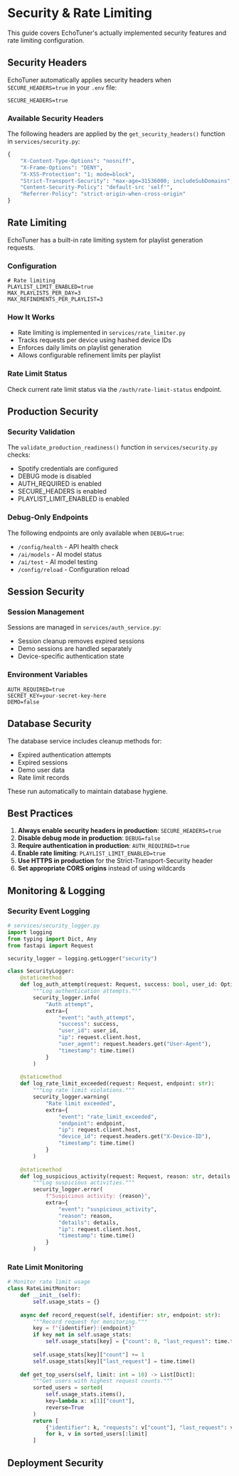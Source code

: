 # Security & Rate Limiting

This guide covers EchoTuner's actually implemented security features and rate limiting configuration.

## Security Headers

EchoTuner automatically applies security headers when `SECURE_HEADERS=true` in your `.env` file:

```env
SECURE_HEADERS=true
```

### Available Security Headers

The following headers are applied by the `get_security_headers()` function in `services/security.py`:

```python
{
    "X-Content-Type-Options": "nosniff",
    "X-Frame-Options": "DENY", 
    "X-XSS-Protection": "1; mode=block",
    "Strict-Transport-Security": "max-age=31536000; includeSubDomains",
    "Content-Security-Policy": "default-src 'self'",
    "Referrer-Policy": "strict-origin-when-cross-origin"
}
```

## Rate Limiting

EchoTuner has a built-in rate limiting system for playlist generation requests.

### Configuration

```env
# Rate limiting
PLAYLIST_LIMIT_ENABLED=true
MAX_PLAYLISTS_PER_DAY=3
MAX_REFINEMENTS_PER_PLAYLIST=3
```

### How It Works

- Rate limiting is implemented in `services/rate_limiter.py`
- Tracks requests per device using hashed device IDs
- Enforces daily limits on playlist generation
- Allows configurable refinement limits per playlist

### Rate Limit Status

Check current rate limit status via the `/auth/rate-limit-status` endpoint.

## Production Security

### Security Validation

The `validate_production_readiness()` function in `services/security.py` checks:

- Spotify credentials are configured
- DEBUG mode is disabled
- AUTH_REQUIRED is enabled
- SECURE_HEADERS is enabled
- PLAYLIST_LIMIT_ENABLED is enabled

### Debug-Only Endpoints

The following endpoints are only available when `DEBUG=true`:

- `/config/health` - API health check
- `/ai/models` - AI model status
- `/ai/test` - AI model testing
- `/config/reload` - Configuration reload

## Session Security

### Session Management

Sessions are managed in `services/auth_service.py`:

- Session cleanup removes expired sessions
- Demo sessions are handled separately
- Device-specific authentication state

### Environment Variables

```env
AUTH_REQUIRED=true
SECRET_KEY=your-secret-key-here
DEMO=false
```

## Database Security

The database service includes cleanup methods for:

- Expired authentication attempts
- Expired sessions
- Demo user data
- Rate limit records

These run automatically to maintain database hygiene.

## Best Practices

1. **Always enable security headers in production**: `SECURE_HEADERS=true`
2. **Disable debug mode in production**: `DEBUG=false`
3. **Require authentication in production**: `AUTH_REQUIRED=true`
4. **Enable rate limiting**: `PLAYLIST_LIMIT_ENABLED=true`
5. **Use HTTPS in production** for the Strict-Transport-Security header
6. **Set appropriate CORS origins** instead of using wildcards

## Monitoring & Logging

### Security Event Logging

```python
# services/security_logger.py
import logging
from typing import Dict, Any
from fastapi import Request

security_logger = logging.getLogger("security")

class SecurityLogger:
    @staticmethod
    def log_auth_attempt(request: Request, success: bool, user_id: Optional[str] = None):
        """Log authentication attempts."""
        security_logger.info(
            "Auth attempt",
            extra={
                "event": "auth_attempt",
                "success": success,
                "user_id": user_id,
                "ip": request.client.host,
                "user_agent": request.headers.get("User-Agent"),
                "timestamp": time.time()
            }
        )
    
    @staticmethod
    def log_rate_limit_exceeded(request: Request, endpoint: str):
        """Log rate limit violations."""
        security_logger.warning(
            "Rate limit exceeded",
            extra={
                "event": "rate_limit_exceeded", 
                "endpoint": endpoint,
                "ip": request.client.host,
                "device_id": request.headers.get("X-Device-ID"),
                "timestamp": time.time()
            }
        )
    
    @staticmethod
    def log_suspicious_activity(request: Request, reason: str, details: Dict[str, Any]):
        """Log suspicious activities."""
        security_logger.error(
            f"Suspicious activity: {reason}",
            extra={
                "event": "suspicious_activity",
                "reason": reason,
                "details": details,
                "ip": request.client.host,
                "timestamp": time.time()
            }
        )
```

### Rate Limit Monitoring

```python
# Monitor rate limit usage
class RateLimitMonitor:
    def __init__(self):
        self.usage_stats = {}
    
    async def record_request(self, identifier: str, endpoint: str):
        """Record request for monitoring."""
        key = f"{identifier}:{endpoint}"
        if key not in self.usage_stats:
            self.usage_stats[key] = {"count": 0, "last_request": time.time()}
        
        self.usage_stats[key]["count"] += 1
        self.usage_stats[key]["last_request"] = time.time()
    
    def get_top_users(self, limit: int = 10) -> List[Dict]:
        """Get users with highest request counts."""
        sorted_users = sorted(
            self.usage_stats.items(),
            key=lambda x: x[1]["count"],
            reverse=True
        )
        return [
            {"identifier": k, "requests": v["count"], "last_request": v["last_request"]}
            for k, v in sorted_users[:limit]
        ]
```

## Deployment Security


